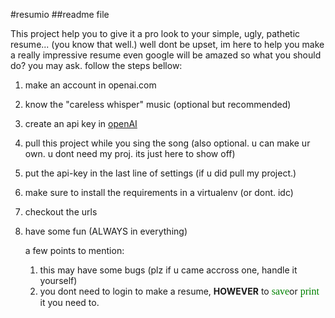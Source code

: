 #resumio
##readme file

This project help you to give it a pro look to your simple, ugly, pathetic resume... (you know that well.)
well dont be upset, im here to help you make a really impressive resume even google will be amazed
so what you should do? you may ask. follow the steps bellow:

1. make an account in openai.com
2. know the "careless whisper" music (optional but recommended)
3. create an api key in [openAI](platform.openai.com/api-keys)
4. pull this project while you sing the song (also optional. u can make ur own. u dont need my proj. its just here to show off)
5. put the api-key in the last line of settings (if u did pull my project.)
6. make sure to install the requirements in a virtualenv (or dont. idc)
7. checkout the urls
8. have some fun (ALWAYS in everything)


   a few points to mention:
   1. this may have some bugs (plz if u came accross one, handle it yourself)
   2. you dont need to login to make a resume, **HOWEVER** to <font face="Verdana" size="3" color='green'>save</font>or <font face="Verdana" size="3" color='green'>print</font> it you need to.

